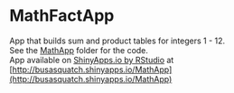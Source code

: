 MathFactApp
===========

App that builds sum and product tables for integers 1 - 12.  
See the [MathApp](https://github.com/busasquatch/MathFactApp/tree/master/MathApp) folder for the code.  
App available on [ShinyApps.io by RStudio](https://www.shinyapps.io/) at [http://busasquatch.shinyapps.io/MathApp](http://busasquatch.shinyapps.io/MathApp)
